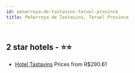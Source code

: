 ```yaml
---
id: penarroya-de-tastavins-teruel-province
title: Peñarroya de Tastavins, Teruel Province
---
```


<center><img src="http://cdn.smyrooms.com/cloudcontent/fotos/agregadorHotelero/0018/60140/1860140/1.jpg?f=15405966" alt="" /></center>


##  2 star hotels - ⭐️⭐️

-    [Hotel Tastavins](https://us.hurb.com/hotels/penarroya-de-tastavins/hotel-tastavins-JNP-JP414289?cmp=18055) Prices from R$290.61
   > 
